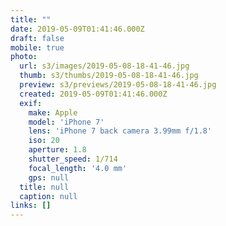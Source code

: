 ```yaml
---
title: ""
date: 2019-05-09T01:41:46.000Z
draft: false
mobile: true
photo:
  url: s3/images/2019-05-08-18-41-46.jpg
  thumb: s3/thumbs/2019-05-08-18-41-46.jpg
  preview: s3/previews/2019-05-08-18-41-46.jpg
  created: 2019-05-09T01:41:46.000Z
  exif:
    make: Apple
    model: 'iPhone 7'
    lens: 'iPhone 7 back camera 3.99mm f/1.8'
    iso: 20
    aperture: 1.8
    shutter_speed: 1/714
    focal_length: '4.0 mm'
    gps: null
  title: null
  caption: null
links: []
---
```


